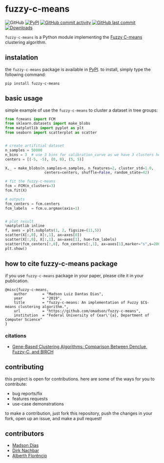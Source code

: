 # fuzzy-c-means

![GitHub](https://img.shields.io/github/license/omadson/fuzzy-c-means.svg)
[![PyPI](https://img.shields.io/pypi/v/fuzzy-c-means.svg)](http://pypi.org/project/fuzzy-c-means/)
[![GitHub commit activity](https://img.shields.io/github/commit-activity/w/omadson/fuzzy-c-means.svg)](https://github.com/omadson/fuzzy-c-means/pulse)
[![GitHub last commit](https://img.shields.io/github/last-commit/omadson/fuzzy-c-means.svg)](https://github.com/omadson/fuzzy-c-means/commit/master)
[![Downloads](https://pepy.tech/badge/fuzzy-c-means)](https://pepy.tech/project/fuzzy-c-means)


`fuzzy-c-means` is a Python module implementing the [Fuzzy C-means][1] clustering algorithm.

## instalation
the `fuzzy-c-means` package is available in [PyPI](https://pypi.org/project/fuzzy-c-means/). to install, simply type the following command:
```
pip install fuzzy-c-means
```

## basic usage
simple example of use the `fuzzy-c-means` to cluster a dataset in tree groups:
```Python
from fcmeans import FCM
from sklearn.datasets import make_blobs
from matplotlib import pyplot as plt
from seaborn import scatterplot as scatter


# create artifitial dataset
n_samples = 50000
n_bins = 3  # use 3 bins for calibration_curve as we have 3 clusters here
centers = [(-5, -5), (0, 0), (5, 5)]

X,_ = make_blobs(n_samples=n_samples, n_features=2, cluster_std=1.0,
                  centers=centers, shuffle=False, random_state=42)

# fit the fuzzy-c-means
fcm = FCM(n_clusters=3)
fcm.fit(X)

# outputs
fcm_centers = fcm.centers
fcm_labels  = fcm.u.argmax(axis=1)


# plot result
%matplotlib inline
f, axes = plt.subplots(1, 2, figsize=(11,5))
scatter(X[:,0], X[:,1], ax=axes[0])
scatter(X[:,0], X[:,1], ax=axes[1], hue=fcm_labels)
scatter(fcm_centers[:,0], fcm_centers[:,1], ax=axes[1],marker="s",s=200)
plt.show()
```

## how to cite fuzzy-c-means package
if you use `fuzzy-c-means` package in your paper, please cite it in your publication.
```
@misc{fuzzy-c-means,
    author       = "Madson Luiz Dantas Dias",
    year         = "2019",
    title        = "fuzzy-c-means: An implementation of Fuzzy $C$-means clustering algorithm.",
    url          = "https://github.com/omadson/fuzzy-c-means",
    institution  = "Federal University of Cear\'{a}, Department of Computer Science" 
}
```

### citations
 - [Gene-Based Clustering Algorithms: Comparison Between Denclue, Fuzzy-C, and BIRCH](https://doi.org/10.1177/1177932220909851)


## contributing

this project is open for contributions. here are some of the ways for you to contribute:
 - bug reports/fix
 - features requests
 - use-case demonstrations

to make a contribution, just fork this repository, push the changes in your fork, open up an issue, and make a pull request!

## contributors
 - [Madson Dias](https://github.com/omadson)
 - [Dirk Nachbar](https://github.com/dirknbr)
 - [Alberth Florêncio](https://github.com/zealberth)

[1]: https://doi.org/10.1016/0098-3004(84)90020-7
[2]: http://scikit-learn.org/





